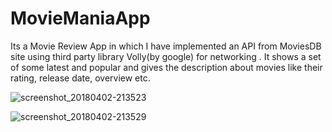 # MovieManiaApp
Its a Movie Review App in which I have implemented an API from MoviesDB site using third party library Volly(by google) for networking .
It shows a set of some latest and popular and gives the description about movies like their rating, release date, overview etc.

![screenshot_20180402-213523](https://user-images.githubusercontent.com/34206585/38204034-dfd5b2c2-36be-11e8-97bf-0ffe8fb36d83.png)

![screenshot_20180402-213529](https://user-images.githubusercontent.com/34206585/38204039-e1662270-36be-11e8-9046-1b482a130e21.png)


